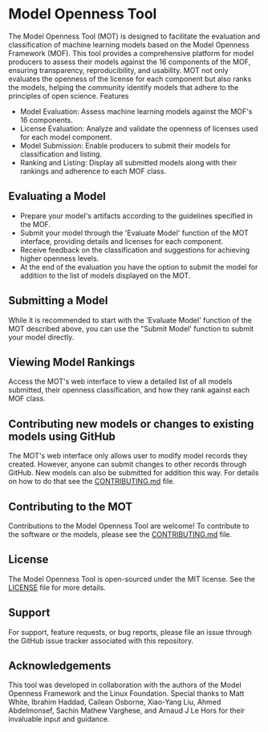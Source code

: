 # Model Openness Tool

The Model Openness Tool (MOT) is designed to facilitate the evaluation and classification of machine learning models based on the Model Openness Framework (MOF). This tool provides a comprehensive platform for model producers to assess their models against the 16 components of the MOF, ensuring transparency, reproducibility, and usability. MOT not only evaluates the openness of the license for each component but also ranks the models, helping the community identify models that adhere to the principles of open science.
Features

* Model Evaluation: Assess machine learning models against the MOF's 16 components.
* License Evaluation: Analyze and validate the openness of licenses used for each model component.
* Model Submission: Enable producers to submit their models for classification and listing.
* Ranking and Listing: Display all submitted models along with their rankings and adherence to each MOF class.

## Evaluating a Model

* Prepare your model's artifacts according to the guidelines specified in the MOF.
* Submit your model through the 'Evaluate Model' function of the MOT interface, providing details and licenses for each component.
* Receive feedback on the classification and suggestions for achieving higher openness levels.
* At the end of the evaluation you have the option to submit the model for addition to the list of models displayed on the MOT.

## Submitting a Model

While it is recommended to start with the 'Evaluate Model' function of the MOT described above, you can use the "Submit Model' function to submit your model directly.

## Viewing Model Rankings

Access the MOT's web interface to view a detailed list of all models submitted, their openness classification, and how they rank against each MOF class.

## Contributing new models or changes to existing models using GitHub

The MOT's web interface only allows user to modify model records they created. However, anyone can submit
changes to other records through GitHub. New models can also be submitted for addition this way. For details on how to do that see the [CONTRIBUTING.md](CONTRIBUTING.md) file.

## Contributing to the MOT

Contributions to the Model Openness Tool are welcome! To contribute to the software or the models, please see the [CONTRIBUTING.md](CONTRIBUTING.md) file.

## License

The Model Openness Tool is open-sourced under the MIT license. See the [LICENSE](LICENSE) file for more details.

## Support

For support, feature requests, or bug reports, please file an issue through the GitHub issue tracker associated with this repository.

## Acknowledgements

This tool was developed in collaboration with the authors of the Model Openness Framework and the Linux Foundation. Special thanks to Matt White, Ibrahim Haddad, Cailean Osborne, Xiao-Yang Liu, Ahmed Abdelmonsef, Sachin Mathew Varghese, and Arnaud J Le Hors for their invaluable input and guidance.
